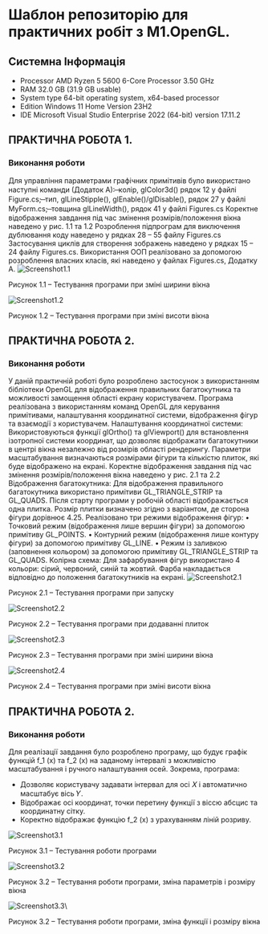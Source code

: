 # Шаблон репозиторію для практичних робіт з M1.OpenGL.
## Системна Інформація
- Processor	AMD Ryzen 5 5600 6-Core Processor 3.50 GHz
- RAM	32.0 GB (31.9 GB usable)
- System type	64-bit operating system, x64-based processor
- Edition	Windows 11 Home Version 23H2
- IDE	Microsoft Visual Studio Enterprise 2022 (64-bit) version 17.11.2
## ПРАКТИЧНА РОБОТА 1.
### Виконання роботи
Для управління параметрами графічних примітивів було використано наступні команди (Додаток А):
̶	колір, glColor3d() рядок 12 у файлі Figure.cs;
̶	тип, glLineStipple(), glEnable()/glDisable(), рядок 27 у файлі MyForm.cs;
̶	товщина glLineWidth(), рядок 41 у файлі Figures.cs
Коректне відображення завдання під час змінення розмірів/положення вікна наведено у рис. 1.1 та 1.2
Розроблення підпрограм для виключення дублювання коду наведено у рядках 28 – 55 файлу Figures.cs
Застосування циклів для створення зображень наведено у рядках 15 – 24 файлу Figures.cs.
Використання ООП реалізовано за допомогою розроблення власних класів, які наведено у файлах Figures.cs, Додатку А.
![Screenshot1.1](Task01/img1.1.png)

Рисунок 1.1 – Тестування програми при зміні ширини вікна

![Screenshot1.2](Task01/img1.2.png)

Рисунок 1.2 – Тестування програми при зміні висоти вікна

## ПРАКТИЧНА РОБОТА 2.
### Виконання роботи
У даній практичній роботі було розроблено застосунок з використанням бібліотеки OpenGL для відображення правильних багатокутника та можливості замощення області екрану користувачем. Програма реалізована з використанням команд OpenGL для керування примітивами, налаштування координатної системи, відображення фігур та взаємодії з користувачем.
Налаштування координатної системи: 
Використовуються функції glOrtho() та glViewport() для встановлення ізотропної системи координат, що дозволяє відображати багатокутники в центрі вікна незалежно від розмірів області рендерингу. Параметри масштабування визначаються розмірами фігури та кількістю плиток, які буде відображено на екрані.
Коректне відображення завдання під час змінення розмірів/положення вікна наведено у рис. 2.1 та 2.2
Відображення багатокутника: 
Для відображення правильного багатокутника використано примітиви GL_TRIANGLE_STRIP та GL_QUADS. Після старту програми у робочій області відображається одна плитка. Розмір плитки визначено згідно з варіантом, де сторона фігури дорівнює 4.25.
Реалізовано три режими відображення фігур:
•	Точковий режим (відображення лише вершин фігури) за допомогою примітиву GL_POINTS.
•	Контурний режим (відображення лише контуру фігури) за допомогою примітиву GL_LINE.
•	Режим із заливкою (заповнення кольором) за допомогою примітиву GL_TRIANGLE_STRIP та GL_QUADS.
Колірна схема: 
Для зафарбування фігур використано 4 кольори: сірий, червоний, синій та жовтий. Фарба накладається відповідно до положення багатокутників на екрані.
![Screenshot2.1](Task02/img2.1.png)

Рисунок 2.1 – Тестування програми при запуску

![Screenshot2.2](Task02/img2.2.png)

Рисунок 2.2 – Тестування програми при додаванні плиток

![Screenshot2.3](Task02/img2.3.png)

Рисунок 2.3 – Тестування програми при зміні ширини вікна

![Screenshot2.4](Task02/img2.4.png)

Рисунок 2.4 – Тестування програми при зміні висоти вікна

## ПРАКТИЧНА РОБОТА 2.
### Виконання роботи
Для реалізації завдання було розроблено програму, що будує графік функцій f_1 (x) та f_2 (x) на заданому інтервалі з можливістю масштабування і ручного налаштування осей. Зокрема, програма:
- Дозволяє користувачу задавати інтервал для осі 𝑋 і автоматично масштабує вісь 𝑌.
- Відображає осі координат, точки перетину функції з віссю абсцис та координатну сітку.
- Коректно відображає функцію f_2 (x) з урахуванням ліній розриву.

![Screenshot3.1](Task03/img3.1.png)

Рисунок 3.1 – Тестування роботи програми

![Screenshot3.2](Task03/img3.2.png)

Рисунок 3.2 – Тестування роботи програми, зміна параметрів і розміру вікна

![Screenshot3.3](Task03/img3.3.png)\

Рисунок 3.2 – Тестування роботи програми, зміна функції і розміру вікна

